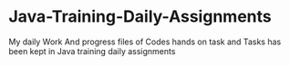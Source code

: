 # Java-Training-Daily-Assignments
My daily Work And progress files of Codes hands on task and Tasks has been kept in Java training daily assignments
